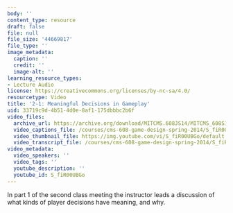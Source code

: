```yaml
---
body: ''
content_type: resource
draft: false
file: null
file_size: '44669817'
file_type: ''
image_metadata:
  caption: ''
  credit: ''
  image-alt: ''
learning_resource_types:
- Lecture Audio
license: https://creativecommons.org/licenses/by-nc-sa/4.0/
resourcetype: Video
title: '2-1: Meaningful Decisions in Gameplay'
uid: 33719c9d-4b51-4d0e-8af1-175dbbbc2b6f
video_files:
  archive_url: https://archive.org/download/MITCMS.608JS14/MITCMS_608S14_ses02_1.mp3
  video_captions_file: /courses/cms-608-game-design-spring-2014/S_fiR00UBGo_captions.webvtt
  video_thumbnail_file: https://img.youtube.com/vi/S_fiR00UBGo/default.jpg
  video_transcript_file: /courses/cms-608-game-design-spring-2014/S_fiR00UBGo_transcript.pdf
video_metadata:
  video_speakers: ''
  video_tags: ''
  youtube_description: ''
  youtube_id: S_fiR00UBGo
---
```

In part 1 of the second class meeting the instructor leads a discussion of what kinds of player decisions have meaning, and why.